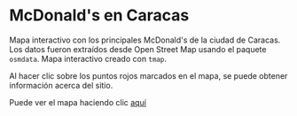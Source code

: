 # McDonald's en Caracas

Mapa interactivo con los principales McDonald's de la ciudad de Caracas. Los datos fueron extraídos desde Open Street Map usando el paquete `osmdata`. Mapa interactivo creado con `tmap`.

Al hacer clic sobre los puntos rojos marcados en el mapa, se puede obtener información acerca del sitio.

Puede ver el mapa haciendo clic [aquí](mcdonalds_caracas.html)
